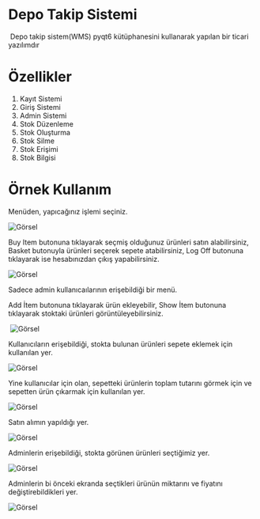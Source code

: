 # Depo Takip Sistemi



​	Depo takip sistem(WMS) pyqt6 kütüphanesini kullanarak yapılan bir ticari yazılımdır



# Özellikler

1. Kayıt Sistemi
2. Giriş Sistemi
3. Admin Sistemi
4. Stok Düzenleme
5. Stok Oluşturma 
6. Stok Silme
7. Stok Erişimi
8. Stok Bilgisi



# Örnek Kullanım



Menüden, yapıcağınız işlemi seçiniz.

![Görsel](https://media.discordapp.net/attachments/975417228679852092/975482656882040832/unknown.png?width=431&height=262)





Buy Item butonuna tıklayarak seçmiş olduğunuz ürünleri satın alabilirsiniz, Basket butonuyla ürünleri seçerek sepete atabilirsiniz, Log Off butonuna tıklayarak ise hesabınızdan çıkış yapabilirsiniz.

![Görsel](https://media.discordapp.net/attachments/975417228679852092/975481704045219890/unknown.png?width=423&height=250)





Sadece admin kullanıcaılarının erişebildiği bir menü.

Add İtem butonuna tıklayarak ürün ekleyebilir, Show İtem butonuna tıklayarak stoktaki ürünleri görüntüleyebilirsiniz.

​                                  ![Görsel](https://media.discordapp.net/attachments/975417228679852092/975481854612340736/unknown.png?width=421&height=258)





Kullanıcıların erişebildiği, stokta bulunan ürünleri sepete eklemek için kullanılan yer.

![Görsel](https://media.discordapp.net/attachments/975417228679852092/975484839593656430/unknown.png?width=419&height=254)





Yine kullanıcılar için olan, sepetteki ürünlerin toplam tutarını görmek için ve sepetten ürün çıkarmak için kullanılan yer.

![Görsel](https://media.discordapp.net/attachments/975417228679852092/975485243085705307/unknown.png?width=409&height=264)





Satın alımın yapıldığı yer.

![Görsel](https://media.discordapp.net/attachments/975417228679852092/975485425881870336/unknown.png?width=411&height=240)





Adminlerin erişebildiği, stokta görünen ürünleri seçtiğimiz yer.

![Görsel](https://media.discordapp.net/attachments/975417228679852092/975485661853397032/unknown.png?width=411&height=244)





Adminlerin bi önceki ekranda seçtikleri ürünün miktarını ve fiyatını değiştirebildikleri yer.

![Görsel](https://media.discordapp.net/attachments/975417228679852092/975485732724547684/unknown.png?width=421&height=242)
